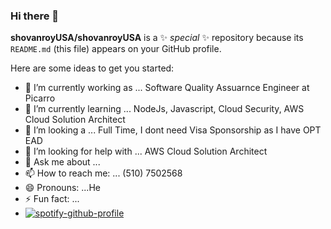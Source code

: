 ### Hi there 👋


**shovanroyUSA/shovanroyUSA** is a ✨ _special_ ✨ repository because its `README.md` (this file) appears on your GitHub profile.

Here are some ideas to get you started:

- 🔭 I’m currently working as ... Software Quality Assuarnce Engineer at Picarro
- 🌱 I’m currently learning ... NodeJs, Javascript, Cloud Security, AWS Cloud Solution Architect
- 👯 I’m looking a ... Full Time, I dont need Visa Sponsorship as I have OPT EAD 
- 🤔 I’m looking for help with ... AWS Cloud Solution Architect
- 💬 Ask me about ... 
- 📫 How to reach me: ... (510) 7502568
- 😄 Pronouns: ...He
- ⚡ Fun fact: ...
- [![spotify-github-profile](https://spotify-github-profile.vercel.app/api/view?uid=31pwpq2yirlkwif2cdker4hka2yu&cover_image=true&theme=default&show_offline=true&background_color=121212&interchange=false)](https://spotify-github-profile.vercel.app/api/view?uid=31pwpq2yirlkwif2cdker4hka2yu&redirect=true)
